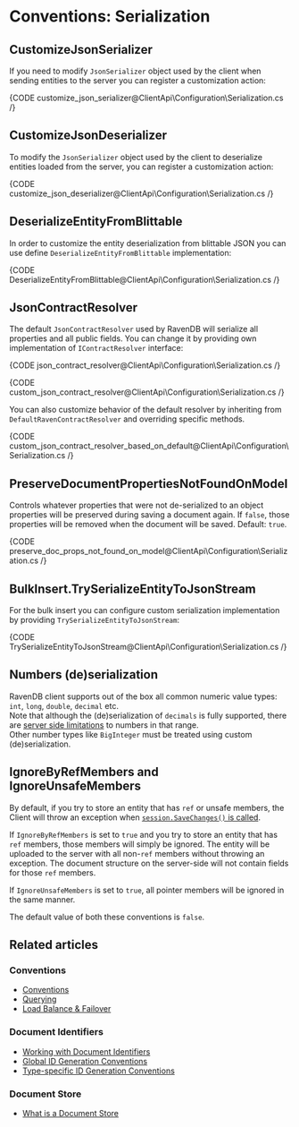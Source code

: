 # Conventions: Serialization

## CustomizeJsonSerializer

If you need to modify `JsonSerializer` object used by the client when sending entities to the server you can register a customization action:

{CODE customize_json_serializer@ClientApi\Configuration\Serialization.cs /}

## CustomizeJsonDeserializer

To modify the `JsonSerializer` object used by the client to deserialize entities loaded from the server, you can register a customization action:

{CODE customize_json_deserializer@ClientApi\Configuration\Serialization.cs /}

## DeserializeEntityFromBlittable

In order to customize the entity deserialization from blittable JSON you can use define `DeserializeEntityFromBlittable` implementation:

{CODE DeserializeEntityFromBlittable@ClientApi\Configuration\Serialization.cs /}

## JsonContractResolver

The default `JsonContractResolver` used by RavenDB will serialize all properties and all public fields. You can change it by providing own implementation of `IContractResolver` interface:

{CODE json_contract_resolver@ClientApi\Configuration\Serialization.cs /}

{CODE custom_json_contract_resolver@ClientApi\Configuration\Serialization.cs /}

You can also customize behavior of the default resolver by inheriting from `DefaultRavenContractResolver` and overriding specific methods.

{CODE custom_json_contract_resolver_based_on_default@ClientApi\Configuration\Serialization.cs /}

## PreserveDocumentPropertiesNotFoundOnModel

Controls whatever properties that were not de-serialized to an object properties will be preserved 
during saving a document again. If `false`, those properties will be removed when the document will be saved. Default: `true`.

{CODE preserve_doc_props_not_found_on_model@ClientApi\Configuration\Serialization.cs /}

## BulkInsert.TrySerializeEntityToJsonStream

For the bulk insert you can configure custom serialization implementation by providing `TrySerializeEntityToJsonStream`:

{CODE TrySerializeEntityToJsonStream@ClientApi\Configuration\Serialization.cs /}

## Numbers (de)serialization

RavenDB client supports out of the box all common numeric value types: `int`, `long`, `double`, `decimal` etc.  
Note that although the (de)serialization of `decimals` is fully supported, there are [server side limitations](../../server/kb/numbers-in-ravendb) to numbers in that range.  
Other number types like `BigInteger` must be treated using custom (de)serialization.

## IgnoreByRefMembers and IgnoreUnsafeMembers

By default, if you try to store an entity that has `ref` or unsafe members, the 
Client will throw an exception when [`session.SaveChanges()` is called](../../client-api/session/saving-changes).  

If `IgnoreByRefMembers` is set to `true` and you try to store an entity that has 
`ref` members, those members will simply be ignored. The entity will be uploaded 
to the server with all non-`ref` members without throwing an exception. The 
document structure on the server-side will not contain fields for those `ref` 
members.  

If `IgnoreUnsafeMembers` is set to `true`, all pointer members will be ignored 
in the same manner.  

The default value of both these conventions is `false`.  

## Related articles

### Conventions

- [Conventions](../../client-api/configuration/conventions)
- [Querying](../../client-api/configuration/querying)
- [Load Balance & Failover](../../client-api/configuration/load-balance/overview)

### Document Identifiers

- [Working with Document Identifiers](../../client-api/document-identifiers/working-with-document-identifiers)
- [Global ID Generation Conventions](../../client-api/configuration/identifier-generation/global)
- [Type-specific ID Generation Conventions](../../client-api/configuration/identifier-generation/type-specific)

### Document Store

- [What is a Document Store](../../client-api/what-is-a-document-store)
